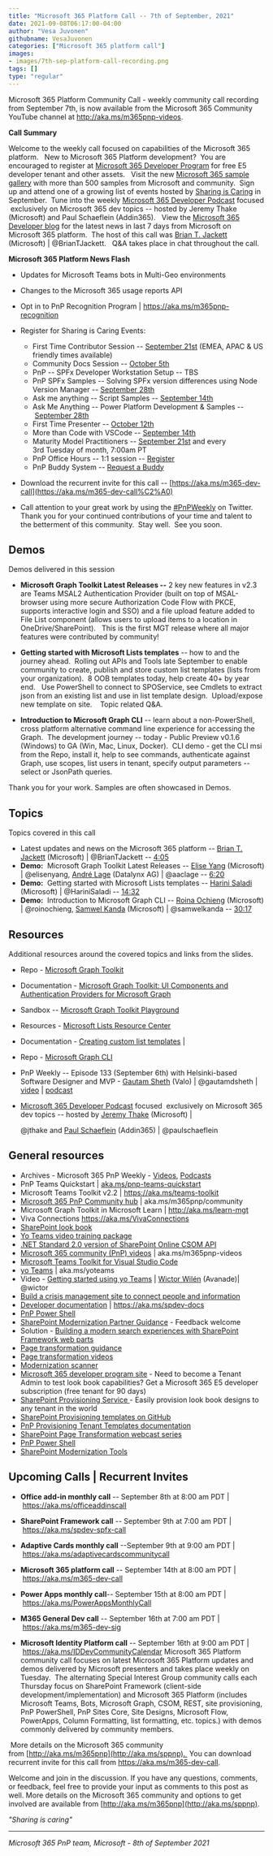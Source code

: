 ```yaml
---
title: "Microsoft 365 Platform Call -- 7th of September, 2021"
date: 2021-09-08T06:17:00-04:00
author: "Vesa Juvonen"
githubname: VesaJuvonen
categories: ["Microsoft 365 platform call"]
images:
- images/7th-sep-platform-call-recording.png
tags: []
type: "regular"
---
```


Microsoft 365 Platform Community Call - weekly community call recording
from September 7th, is now available from the Microsoft 365 Community
YouTube channel at <http://aka.ms/m365pnp-videos>. 

**Call Summary**

Welcome to the weekly call focused on capabilities of the Microsoft 365
platform.   New to Microsoft 365 Platform development?  You are
encouraged to register at [Microsoft 365 Developer
Program](https://aka.ms/m365/devprogram) for free E5 developer tenant
and other assets.   Visit the new [Microsoft 365 sample
gallery](https://aka.ms/m365/samples) with more than 500 samples from
Microsoft and community.  Sign up and attend one of a growing list of
events hosted by [Sharing is
Caring](https://pnp.github.io/sharing-is-caring/) in September.  Tune
into the weekly [Microsoft 365 Developer
Podcast](https://m365devpodcast.com) focused  exclusively on Microsoft
365 dev topics -- hosted by Jeremy Thake (Microsoft) and Paul Schaeflein
(Addin365).   View the [Microsoft 365 Developer
blog](https://aka.ms/m365dev/blog) for the latest news in last 7 days
from Microsoft on Microsoft 365 platform.  The host of this call was
[Brian T. Jackett](https://twitter.com/BrianTJackett) (Microsoft) |
@BrianTJackett.   Q&A takes
place in chat throughout the call.

**Microsoft 365 Platform News Flash**

-   Updates for Microsoft Teams bots in Multi-Geo environments
-   Changes to the Microsoft 365 usage reports API

-   Opt in to PnP Recognition Program
    | <https://aka.ms/m365pnp-recognition>
-   Register for Sharing is Caring Events:
    -   First Time Contributor Session -- [September
        21st](https://forms.office.com/Pages/ResponsePage.aspx?id=KtIy2vgLW0SOgZbwvQuRaXDXyCl9DkBHq4A2OG7uLpdUREZVRDVYUUJLT1VNRDM4SjhGMlpUNzBORy4u) (EMEA,
        APAC & US friendly times available)
    -   Community Docs Session -- [October
        5th](https://forms.office.com/Pages/ResponsePage.aspx?id=KtIy2vgLW0SOgZbwvQuRaXDXyCl9DkBHq4A2OG7uLpdUOUdFR0U1STdGS0lXUDA2Sk1YSE1WMEtHSy4u) 
    -   PnP -- SPFx Developer Workstation Setup -- TBS
    -   PnP SPFx Samples -- Solving SPFx version differences using Node
        Version Manager -- [September
        28th](https://forms.office.com/Pages/ResponsePage.aspx?id=KtIy2vgLW0SOgZbwvQuRaXDXyCl9DkBHq4A2OG7uLpdUMDdKSjQxRDhKVzhCVUQ4VDdIQVZRVTZOSi4u)
    -   Ask me anything -- Script Samples -- [September
        14th](https://forms.office.com/Pages/ResponsePage.aspx?id=KtIy2vgLW0SOgZbwvQuRaXDXyCl9DkBHq4A2OG7uLpdURjNZTDA4VEJGNUYyMVlCNkZUVzlYQ0FaQy4u)
    -   Ask Me Anything -- Power Platform Development & Samples
        -- [September
        28th](https://forms.office.com/Pages/ResponsePage.aspx?id=KtIy2vgLW0SOgZbwvQuRaXDXyCl9DkBHq4A2OG7uLpdUNFJZNThMWFk0QlEzWFJNVE5aNVMzM1UwUi4u)
    -   First Time Presenter -- [October
        12th](https://forms.office.com/Pages/ResponsePage.aspx?id=KtIy2vgLW0SOgZbwvQuRaXDXyCl9DkBHq4A2OG7uLpdUNDJOOU5JREc2TUhCVzNGTTJFUldSUUNUSy4u)
    -   More than Code with VSCode -- [September
        14th](https://forms.office.com/Pages/ResponsePage.aspx?id=KtIy2vgLW0SOgZbwvQuRaXDXyCl9DkBHq4A2OG7uLpdURFZPM00xREdYMzVIOEJCWUhWRzBVMlRJWS4u) 
    -   Maturity Model Practitioners -- [September
        21st](https://forms.office.com/Pages/ResponsePage.aspx?id=KtIy2vgLW0SOgZbwvQuRaXDXyCl9DkBHq4A2OG7uLpdUODY3NVRFQ0E4SFg5WlI1TU83WFJQRklZSy4u) and
        every 3rd Tuesday of month, 7:00am PT
    -   PnP Office Hours -- 1:1 session
        -- [Register](https://outlook.office365.com/owa/calendar/PnPSharingisCaring@warner.digital/bookings/)
    -   PnP Buddy System -- [Request a
        Buddy](https://forms.office.com/Pages/ResponsePage.aspx?id=KtIy2vgLW0SOgZbwvQuRaXDXyCl9DkBHq4A2OG7uLpdUMjRRUVg4NElZUUJLTEY1TVVSVDJFRFpLRS4u)
-   Download the recurrent invite for this call
    -- [https://aka.ms/m365-dev-call](https://aka.ms/m365-dev-call%C2%A0)
-   Call attention to your great work by using
    the [#PnPWeekly](https://twitter.com/hashtag/PnPWeekly?src=hashtag_click) on
    Twitter.
Thank you for your continued contributions of your time and talent to
the betterment of this community.  Stay well.  See you soon.  

## Demos

Demos delivered in this session

-   **Microsoft Graph Toolkit Latest Releases --** 2 key new features in
    v2.3 are Teams MSAL2 Authentication Provider (built on top of
    MSAL-browser using more secure Authorization Code Flow with PKCE,
    supports interactive login and SSO) and a file upload feature added
    to File List component (allows users to upload items to a location
    in OneDrive/SharePoint).   This is the first MGT release where all
    major features were contributed by community!

-   **Getting started with Microsoft Lists templates** -- how to and the
    journey ahead.  Rolling out APIs and Tools late September to enable
    community to create, publish and store custom list templates (lists
    from your organization).  8 OOB templates today, help create 40+ by
    year end.   Use PowerShell to connect to SPOService, see Cmdlets to
    extract json from an existing list and use in list template design. 
    Upload/expose new template on site.    Topic related Q&A.

-   **Introduction to Microsoft Graph CLI** -- learn about a
    non-PowerShell, cross platform alternative command line experience
    for accessing the Graph.  The development journey -- today - Public
    Preview v0.1.6 (Windows) to GA (Win, Mac, Linux, Docker).  CLI
    demo - get the CLI msi from the Repo, install it, help to see
    commands, authenticate against Graph, use scopes, list users in
    tenant, specify output parameters -- select or JsonPath queries.   

Thank you for your work. Samples are often showcased in Demos.

## Topics

Topics covered in this call

-   Latest updates and news on the Microsoft 365 platform -- [Brian T.
    Jackett](https://twitter.com/BrianTJackett) (Microsoft) |
    @BrianTJackett --
    [4:05](https://youtu.be/gf00sxZvK5M?t=245)
-   **Demo:**  Microsoft Graph Toolkit Latest Releases -- [Elise
    Yang](https://twitter.com/elisenyang) (Microsoft) |
    @elisenyang, [André
    Lage](https://twitter.com/aaclage) (Datalynx AG) |
    @aaclage --
    [6:20](https://youtu.be/gf00sxZvK5M?t=380)
-   **Demo:**  Getting started with Microsoft Lists templates -- [Harini
    Saladi](https://twitter.com/HariniSaladi) (Microsoft) |
    @HariniSaladi -- [14:32](https://youtu.be/gf00sxZvK5M?t=872)
-   **Demo:**  Introduction to Microsoft Graph CLI -- [Roina
    Ochieng](https://twitter.com/roinochieng) (Microsoft) |
    @roinochieng, [Samwel
    Kanda](https://twitter.com/samwelkanda) (Microsoft) |
    @samwelkanda -- [30:17](https://youtu.be/gf00sxZvK5M?t=1817)


## Resources

Additional resources around the covered topics and links from the
slides.

-   Repo - [Microsoft Graph
    Toolkit](https://github.com/microsoftgraph/microsoft-graph-toolkit) 

-   Documentation - [Microsoft Graph Toolkit: UI Components and
    Authentication Providers for Microsoft
    Graph](https://docs.microsoft.com/graph/toolkit/overview) 

-   Sandbox -- [Microsoft Graph Toolkit
    Playground](https://mgt.dev/?path=/story/components-mgt-agenda--simple) 

-   Resources - [Microsoft Lists Resource
    Center](https://resources.techcommunity.microsoft.com/microsoft-lists/) 

-   Documentation - [Creating custom list
    templates](https://docs.microsoft.com/sharepoint/lists-custom-template)
    |

-   Repo - [Microsoft Graph
    CLI](https://github.com/microsoftgraph/msgraph-cli) 

-   PnP Weekly -- Episode 133 (September 6th) with Helsinki-based
    Software Designer and MVP - [Gautam
    Sheth](https://twitter.com/gautamdsheth) (Valo) | @gautamdsheth |
    [video](https://techcommunity.microsoft.com/t5/microsoft-365-pnp-blog/microsoft-365-pnp-weekly-episode-133-gautam-sheth-valo/ba-p/2728148)
    | [podcast](https://pnpweekly.podbean.com/e/microsoft-365-pnp-weekly-episode-133-7th-of-september-2021)

-   [Microsoft 365 Developer Podcast](https://m365devpodcast.com)
    focused  exclusively on Microsoft 365 dev topics -- hosted by
    [Jeremy Thake](https://twitter.com/jthake) (Microsoft) |

    @jthake and [Paul Schaeflein](https://twitter.com/paulschaeflein)
    (Addin365)
    | @paulschaeflein

## General resources

-   Archives - Microsoft 365 PnP Weekly
    - [Videos](https://www.youtube.com/playlist?list=PLR9nK3mnD-OVYI-St_CBiFfuL4CZbBpkC), [Podcasts](https://pnpweekly.podbean.com/)  
-   PnP Teams Quickstart
    | [aka.ms/pnp-teams-quickstart](https://aka.ms/pnp-teams-quickstart)
-   Microsoft Teams Toolkit v2.2 | <https://aka.ms/teams-toolkit>
-   [Microsoft 365 PnP Community
    hub](https://techcommunity.microsoft.com/t5/microsoft-365-pnp/ct-p/Microsoft365PnP) |
    aka.ms/m365pnp/community 
-   Microsoft Graph Toolkit in Microsoft Learn
    | <http://aka.ms/learn-mgt>
-   Viva Connections <https://aka.ms/VivaConnections>
-   [SharePoint look
    book](https://lookbook.microsoft.com/?WT.mc_id=m365-24198-cxa)
-   [Yo Teams video training package](http://aka.ms/yoteams-training)
-   [.NET Standard 2.0 version of SharePoint Online CSOM
    API](https://developer.microsoft.com/microsoft-365/blogs/net-standard-version-of-sharepoint-online-csom-apis?WT.mc_id=m365-24198-cxa)
-   [Microsoft 365 community (PnP)
    videos](http://aka.ms/m365pnp-videos) | aka.ms/m365pnp-videos
-   [Microsoft Teams Toolkit for Visual Studio
    Code](https://marketplace.visualstudio.com/items?itemName=TeamsDevApp.ms-teams-vscode-extension)
-   [yo Teams](http://aka.ms/yoteams) | aka.ms/yoteams
-   Video - [Getting started using yo
    Teams](https://youtu.be/w0OrFkzNC10) | [Wictor
    Wilén](https://twitter.com/wictor) (Avanade)| @wictor
-   [Build a crisis management site to connect people and
    information](https://techcommunity.microsoft.com/t5/microsoft-sharepoint-blog/build-a-crisis-management-site-to-connect-people-and-information/ba-p/1216791?WT.mc_id=m365-24198-cxa)
-   [Developer
    documentation](http://aka.ms/spdev-docs) | <https://aka.ms/spdev-docs>
-   [PnP Power Shell](https://aka.ms/sppnp-powershell)
-   [SharePoint Modernization Partner
    Guidance](http://aka.ms/sppnp-modernization-partnerguidance) -
    Feedback welcome
-   Solution - [Building a modern search experiences with SharePoint
    Framework web parts](https://aka.ms/pnp-modern-search)
-   [Page transformation
    guidance](https://aka.ms/sppnp-pagetransformation)
-   [Page transformation
    videos](https://aka.ms/sppnp-pagetransformationvideos)
-   [Modernization scanner](https://aka.ms/sppnp-modernizationscanner)
-   [Microsoft 365 developer program
    site](https://developer.microsoft.com/office/dev-program?WT.mc_id=m365-24198-cxa) -
    Need to become a Tenant Admin to test look book capabilities? Get a
    Microsoft 365 E5 developer subscription (free tenant for 90 days)
-   [SharePoint Provisioning
    Service ](https://lookbook.microsoft.com/)- Easily provision
    look book designs to any tenant in the world
-   [SharePoint Provisioning templates on
    GitHub](https://github.com/SharePoint/sp-dev-provisioning-templates)
-   [PnP Provisioning Tenant Templates
    documentation](https://docs.microsoft.com/sharepoint/dev/solution-guidance/pnp-provisioning-tenant-templates?WT.mc_id=m365-24198-cxa)
-   [SharePoint Page Transformation webcast
    series](https://developer.microsoft.com/sharepoint/blogs/sharepoint-page-transformation-webcast-series?WT.mc_id=m365-24198-cxa)
-   [PnP Power Shell](https://aka.ms/sppnp-powershell)
-   [SharePoint Modernization
    Tools](https://github.com/SharePoint/sp-dev-modernization/tree/dev/Tools)

## Upcoming Calls | Recurrent Invites


-   **Office add-in monthly call** -- September 8th at 8:00 am PDT
    | <https://aka.ms/officeaddinscall>
-   **SharePoint Framework call** -- September 9th at 7:00 am PDT
    | <https://aka.ms/spdev-spfx-call>
-   **Adaptive Cards monthly call** --September 9th at 9:00 am PDT
| <https://aka.ms/adaptivecardscommunitycall>

-   **Microsoft 365 platform call** -- September 14th at 8:00 am PDT
    | <https://aka.ms/m365-dev-call>
-   **Power Apps monthly call**-- September 15th at 8:00 am PDT
    | <https://aka.ms/PowerAppsMonthlyCall>
-   **M365 General Dev call** -- September 16th at 7:00 am PDT
    | <https://aka.ms/m365-dev-sig>
-   **Microsoft Identity Platform call** -- September 16th at 9:00 am
    PDT | <https://aka.ms/IDDevCommunityCalendar>
Microsoft 365 Platform community call focuses on latest Microsoft 365
Platform updates and demos delivered by Microsoft presenters and takes
place weekly on Tuesday.  The alternating Special Interest Group
community calls each Thursday focus on SharePoint Framework (client-side
development/implementation) and Microsoft 365 Platform (includes
Microsoft Teams, Bots, Microsoft Graph, CSOM, REST, site provisioning,
PnP PowerShell, PnP Sites Core, Site Designs, Microsoft Flow, PowerApps,
Column Formatting, list formatting, etc. topics.) with demos commonly
delivered by community members. 

 More details on the Microsoft 365
community from [http://aka.ms/m365pnp](http://aka.ms/sppnp). 
You can download recurrent invite for this call
from <https://aka.ms/m365-dev-call>.  

Welcome and join in the
discussion. If you have any questions, comments, or feedback, feel free
to provide your input as comments to this post as well. More details on
the Microsoft 365 community and options to get involved are available
from [http://aka.ms/m365pnp](http://aka.ms/sppnp).


*"Sharing is caring"*

------------------------------------------------------------------------

*Microsoft 365 PnP team, Microsoft - 8th of September 2021*

